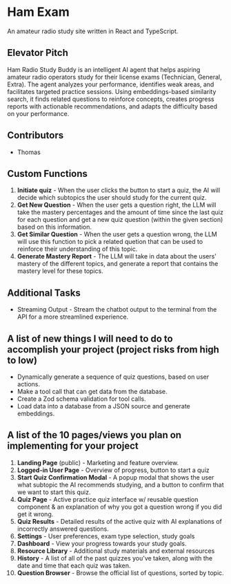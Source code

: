 # Ham Exam
An amateur radio study site written in React and TypeScript. 

## Elevator Pitch
Ham Radio Study Buddy is an intelligent AI agent that helps aspiring amateur radio operators study for their license exams (Technician, General, Extra). The agent analyzes your performance, identifies weak areas, and facilitates targeted practice sessions. Using embeddings-based similarity search, it finds related questions to reinforce concepts, creates progress reports with actionable recommendations, and adapts the difficulty based on your performance.

## Contributors
* Thomas

## Custom Functions
1. **Initiate quiz** - When the user clicks the button to start a quiz, the AI will decide which subtopics the user should study for the current quiz. 
2. **Get New Question** - When the user gets a question right, the LLM will take the mastery percentages and the amount of time since the last quiz for each question and get a new quiz question (within the given section) based on this information. 
3. **Get Similar Question** - When the user gets a question wrong, the LLM will use this function to pick a related quetion that can be used to reinforce their understanding of this topic. 
4. **Generate Mastery Report** - The LLM will take in data about the users' mastery of the different topics, and generate a report that contains the mastery level for these topics. 

## Additional Tasks
* Streaming Output - Stream the chatbot output to the terminal from the API for a more streamlined experience. 

## A list of new things I will need to do to accomplish your project (project risks from high to low)
* Dynamically generate a sequence of quiz questions, based on user actions. 
* Make a tool call that can get data from the database. 
* Create a Zod schema validation for tool calls. 
* Load data into a database from a JSON source and generate embeddings. 

## A list of the 10 pages/views you plan on implementing for your project
1. **Landing Page** (public) - Marketing and feature overview. 
2. **Logged-in User Page** - Overview of progress, button to start a quiz
3. **Start Quiz Confirmation Modal** - A popup modal that shows the user what subtopic the AI recommends studying, and a button to confirm that we want to start this quiz. 
4. **Quiz Page** - Active practice quiz interface w/ reusable question component & an explanation of why you got a question wrong if you did get it wrong. 
5. **Quiz Results** - Detailed results of the active quiz with AI explanations of incorrectly answered questions. 
6. **Settings** - User preferences, exam type selection, study goals
7. **Dashboard** - View your progress towards your study goals.
8. **Resource Library** - Additional study materials and external resources
9. **History** - A list of all of the past quizzes you've taken, along with the date and time that each quiz was taken. 
10. **Question Browser** - Browse the official list of questions, sorted by topic. 
